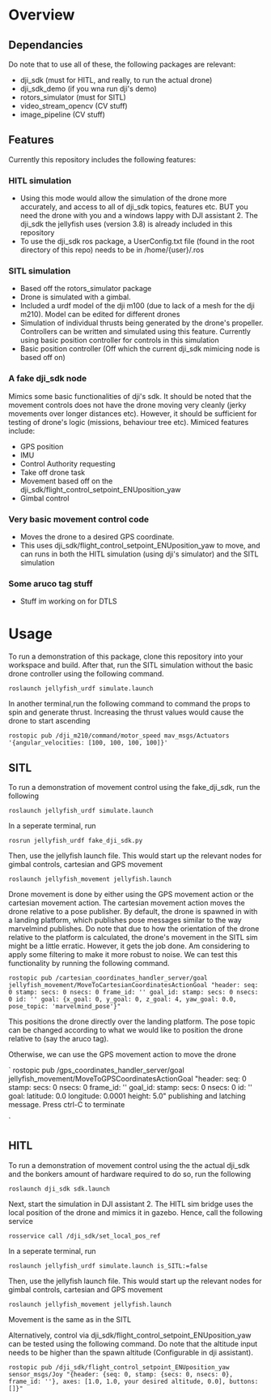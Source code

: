 # Overview

## Dependancies

Do note that to use all of these, the following packages are relevant:

- dji_sdk (must for HITL, and really, to run the actual drone)
- dji_sdk_demo (if you wna run dji's demo)
- rotors_simulator (must for SITL)
- video_stream_opencv (CV stuff)
- image_pipeline (CV stuff)

## Features
Currently this repository includes the following features: 

### HITL simulation

- Using this mode would allow the simulation of the drone more accurately, and access to all of dji_sdk topics, features etc. BUT you need the drone   with you and a windows lappy with DJI assistant 2. The dji_sdk the jellyfish uses (version 3.8) is already included in this repository
- To use the dji_sdk ros package, a UserConfig.txt file (found in the root directory of this repo) needs to be in /home/{user}/.ros

### SITL simulation

- Based off the rotors_simulator package
- Drone is simulated with a gimbal.
- Included a urdf model of the dji m100 (due to lack of a mesh for the dji m210). Model can be edited for different drones
- Simulation of individual thrusts being generated by the drone's propeller. Controllers can be written and simulated using this feature. Currently       using basic position controller for controls in this simulation
- Basic position controller (Off which the current dji_sdk mimicing node is based off on)

### A fake dji_sdk node

Mimics some basic functionalities of dji's sdk. It should be noted that the movement controls does not have the drone moving very cleanly (jerky movements over longer distances etc). However, it should be sufficient for testing of drone's logic (missions, behaviour tree etc). Mimiced features include:

- GPS position
- IMU
- Control Authority requesting
- Take off drone task
- Movement based off on the dji_sdk/flight_control_setpoint_ENUposition_yaw
- Gimbal control

### Very basic movement control code 

- Moves the drone to a desired GPS coordinate. 
- This uses dji_sdk/flight_control_setpoint_ENUposition_yaw to move, and can runs in both the HITL simulation (using dji's simulator) and the SITL simulation

### Some aruco tag stuff 

- Stuff im working on for DTLS

# Usage

To run a demonstration of this package, clone this repository into your workspace and build. After that, run the SITL simulation without the basic drone controller using the following command.

`
roslaunch jellyfish_urdf simulate.launch
`

In another terminal,run the following command to command the props to spin and generate thrust. Increasing the thrust values would cause the drone to start ascending

`
rostopic pub /dji_m210/command/motor_speed mav_msgs/Actuators '{angular_velocities: [100, 100, 100, 100]}'
`

## SITL

To run a demonstration of movement control using the fake_dji_sdk, run the following 

`
roslaunch jellyfish_urdf simulate.launch
`

In a seperate terminal, run

`
rosrun jellyfish_urdf fake_dji_sdk.py
`

Then, use the jellyfish launch file. This would start up the relevant nodes for gimbal controls, cartesian and GPS movement

`
roslaunch jellyfish_movement jellyfish.launch
`

Drone movement is done by either using the GPS movement action or the cartesian movement action. The cartesian movement action moves the drone relative to a pose publisher. By default, the drone is spawned in with a landing platform, which publishes pose messages similar to the way marvelmind publishes. Do note that due to how the orientation of the drone relative to the platform is calculated, the drone's movement in the SITL sim might be a little erratic. However, it gets the job done. Am considering to apply some filtering to make it more robust to noise. We can test this functionality by running the following command.

`
rostopic pub /cartesian_coordinates_handler_server/goal jellyfish_movement/MoveToCartesianCoordinatesActionGoal "header:
  seq: 0
  stamp:
    secs: 0
    nsecs: 0
  frame_id: ''
goal_id:
  stamp:
    secs: 0
    nsecs: 0
  id: ''
goal: {x_goal: 0, y_goal: 0, z_goal: 4, yaw_goal: 0.0, pose_topic: 'marvelmind_pose'}"
`

This positions the drone directly over the landing platform. The pose topic can be changed according to what we would like to position the drone relative to (say the aruco tag).

Otherwise, we can use the GPS movement action to move the drone

`
rostopic pub /gps_coordinates_handler_server/goal jellyfish_movement/MoveToGPSCoordinatesActionGoal "header:
  seq: 0
  stamp:
    secs: 0
    nsecs: 0
  frame_id: ''
goal_id:
  stamp:
    secs: 0
    nsecs: 0
  id: ''
goal:
  latitude: 0.0
  longitude: 0.0001 
  height: 5.0" 
publishing and latching message. Press ctrl-C to terminate

`

## HITL

To run a demonstration of movement control using the the actual dji_sdk and the bonkers amount of hardware required to do so, run the following 

`
roslaunch dji_sdk sdk.launch
`

Next, start the simulation in DJI assistant 2. The HITL sim bridge uses the local position of the drone and mimics it in gazebo. Hence, call the following service

`
rosservice call /dji_sdk/set_local_pos_ref
`

In a seperate terminal, run

`
roslaunch jellyfish_urdf simulate.launch is_SITL:=false
`

Then, use the jellyfish launch file. This would start up the relevant nodes for gimbal controls, cartesian and GPS movement

`
roslaunch jellyfish_movement jellyfish.launch
`

Movement is the same as in the SITL

Alternatively, control via dji_sdk/flight_control_setpoint_ENUposition_yaw can be tested using the following command. Do note that the altitude input needs to be higher than the spawn altitude (Configurable in dji assistant).

`
rostopic pub /dji_sdk/flight_control_setpoint_ENUposition_yaw sensor_msgs/Joy "{header: {seq: 0, stamp: {secs: 0, nsecs: 0}, frame_id: ''}, axes: [1.0, 1.0, your desired altitude, 0.0], buttons:[]}"
`
